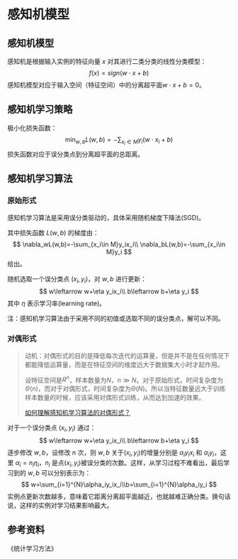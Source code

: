 # 感知机模型

## 感知机模型

感知机是根据输入实例的特征向量 $x$ 对其进行二类分类的线性分类模型：
$$
f(x)=sign(w\cdot x+b)
$$
感知机模型对应于输入空间（特征空间）中的分离超平面$w \cdot x+b=0$。

## 感知机学习策略

极小化损失函数：
$$
\min _{w, b} L(w, b)=-\sum_{x_{i} \in M} y_{i}\left(w \cdot x_{i}+b\right)
$$
损失函数对应于误分类点到分离超平面的总距离。

## 感知机学习算法

### 原始形式

感知机学习算法是采用误分类驱动的，具体采用随机梯度下降法(SGD)。

其中损失函数 $L(w,b)$ 的梯度由：
$$
\nabla_wL(w,b)=-\sum_{x_i\in M}y_ix_i\\
\nabla_bL(w,b)=-\sum_{x_i\in M}y_i
$$
给出。

随机选取一个误分类点 $(x_i,y_i)$，对 $w,b$ 进行更新：
$$
w\leftarrow w+\eta y_ix_i\\
b\leftarrow b+\eta y_i
$$
其中 $\eta$ 表示学习率(learning rate)。

注：感知机学习算法由于采用不同的初值或选取不同的误分类点，解可以不同。

### 对偶形式

> 动机：对偶形式的目的是降低每次迭代的运算量，但是并不是在任何情况下都能降低运算量，而是在特征空间的维度远大于数据集大小时才起作用。
>
> 设特征空间是$R^n$，样本数量为$N$，$n\gg N$。对于原始形式，时间复杂度为$\Theta(n)$，而对于对偶形式，时间复杂度为$\Theta(N)$。所以当特征数量远大于训练样本数量的时候，应该采用对偶形式训练，从而达到加速的效果。
>
> [如何理解感知机学习算法的对偶形式？](https://www.zhihu.com/question/26526858/answer/253579695)

对于一个误分类点 $(x_i,y_i)$ 通过：
$$
w\leftarrow w+\eta y_ix_i\\
b\leftarrow b+\eta y_i
$$
逐步修改 $w,b$，设修改 $n$ 次，则 $w,b$ 关于$(x_i,y_i)$的增量分别是 $\alpha_iy_ix_i$ 和 $\alpha_iy_i$，这里 $\alpha_i=n_i\eta_i$，$n_i$ 是点$(x_i,y_i)$被误分类的次数。这样，从学习过程不难看出，最后学习到的 $w,b$ 可以分别表示为：
$$
w=\sum_{i=1}^{N}\alpha_iy_ix_i\\b=\sum_{i=1}^{N}\alpha_iy_i
$$
实例点更新次数越多，意味着它距离分离超平面越近，也就越难正确分类。换句话说，这样的实例对学习结果影响最大。

## 参考资料

《统计学习方法》